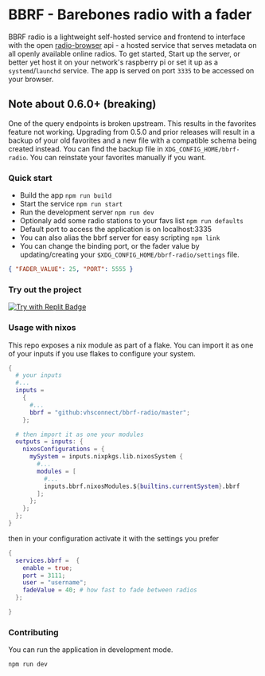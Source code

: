 # BBRF - Barebones radio with a fader

BBRF radio is a lightweight self-hosted service and frontend to interface with the open [radio-browser](https://de1.api.radio-browser.info/) api - a hosted service that serves metadata on all openly available online radios. To get started, Start up the server, or better yet host it on your network's raspberry pi or set it up as a `systemd`/`launchd` service. The app is served on port `3335` to be accessed on your browser.

## Note about 0.6.0+ (breaking)

One of the query endpoints is broken upstream. This results in the favorites feature not working. Upgrading from 0.5.0 and prior releases will result in a backup of your old favorites and a new file with a compatible schema being created instead. You can find the backup file in `XDG_CONFIG_HOME/bbrf-radio`. You can reinstate your favorites manually if you want.

### Quick start

- Build the app `npm run build`
- Start the service `npm run start`
- Run the development server `npm run dev`
- Optionaly add some radio stations to your favs list `npm run defaults`
- Default port to access the application is on localhost:3335
- You can also alias the bbrf server for easy scripting `npm link`
- You can change the binding port, or the fader value by updating/creating your `$XDG_CONFIG_HOME/bbrf-radio/settings` file.

```json
{ "FADER_VALUE": 25, "PORT": 5555 }
```

### Try out the project

[![Try with Replit Badge](https://replit.com/badge?caption=Try%20with%20Replit)](https://replit.com/github/vhsconnect/bbrf-radio)

### Usage with nixos

This repo exposes a nix module as part of a flake. You can import it as one of your inputs if you use flakes to configure your system.

```nix
{
  # your inputs
  #...
  inputs =
    {
      #...
      bbrf = "github:vhsconnect/bbrf-radio/master";
    };

  # then import it as one your modules
  outputs = inputs: {
    nixosConfigurations = {
      mySystem = inputs.nixpkgs.lib.nixosSystem {
        #...
        modules = [
          #...
          inputs.bbrf.nixosModules.${builtins.currentSystem}.bbrf
        ];
      };
    };
  };
}

```

then in your configuration activate it with the settings you prefer

```nix
{
  services.bbrf =  {
    enable = true;
    port = 3111;
    user = "username";
    fadeValue = 40; # how fast to fade between radios
  };

}

```

### Contributing

You can run the application in development mode.

```bash
npm run dev
```
